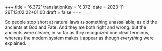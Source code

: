 +++
title = '6.372'
translationKey = '6.372'
date = 2023-11-26T13:02:22+01:00
draft = false
+++

So people stop short at natural laws as something unassailable, as did the ancients at God and Fate.
And they are both right and wrong. but the ancients were clearer, in so far as they recognized one clear terminus, whereas the modern system makes it appear as though <em>everything</em> were explained.
